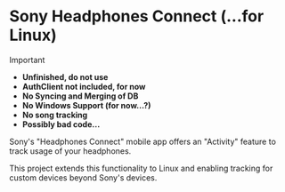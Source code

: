 # Sony Headphones Connect (...for Linux)
> [!IMPORTANT]
> - **Unfinished, do not use**
> - **AuthClient not included, for now**
> - **No Syncing and Merging of DB**
> - **No Windows Support (for now...?)**
> - **No song tracking**
> - **Possibly bad code...**

Sony's "Headphones Connect" mobile app offers an "Activity" feature to track usage of your headphones.

This project extends this functionality to Linux and enabling tracking for custom devices beyond Sony's devices.
